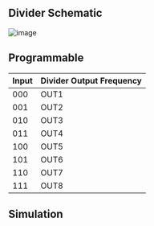 ## Divider Schematic

![image](https://github.com/huydo272/PLL_PBKIC/assets/84896940/ee32f8dd-a63c-42ff-be26-e69db01775ed)

## Programmable 

|Input|Divider Output Frequency|
|--|--|
|000|OUT1|
|001|OUT2|
|010|OUT3|
|011|OUT4|
|100|OUT5|
|101|OUT6|
|110|OUT7|
|111|OUT8|

## Simulation


